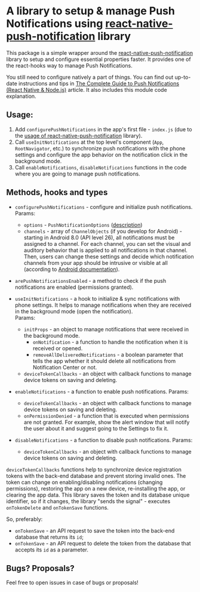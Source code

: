 # A library to setup & manage Push Notifications using [react-native-push-notification](https://github.com/zo0r/react-native-push-notification) library

This package is a simple wrapper around the [react-native-push-notification](https://github.com/zo0r/react-native-push-notification) library to setup and configure essential properties faster. It provides one of the react-hooks way to manage Push Notifications.

You still need to configure natively a part of things. You can find out up-to-date instructions and tips in [The Complete Guide to Push Notifications (React Native & Node.js)](https://stormotion.io/blog/) article. It also includes this module code explanation.

## Usage:

1. Add `configurePushNotifications` in the app's first file - `index.js` (due to the [usage of react-native-push-notification](https://github.com/zo0r/react-native-push-notification#usage) library).
2. Call `useInitNotifications` at the top level's component (`App`, `RootNavigator`, etc.) to synchronize push notifications with the phone settings and configure the app behavior on the notification click in the background mode.
3. Call `enableNotifications`, `disableNotifications` functions in the code where you are going to manage push notifications.

## Methods, hooks and types

- `configurePushNotifications` - configure and initialize push notifications.  
  Params:

  - `options` - `PushNotificationOptions` ([description](https://github.com/zo0r/react-native-push-notification#usage))
  - `channels` - array of `ChannelObjects` (if you develop for Android) - starting in Android 8.0 (API level 26), all notifications must be assigned to a channel. For each channel, you can set the visual and auditory behavior that is applied to all notifications in that channel. Then, users can change these settings and decide which notification channels from your app should be intrusive or visible at all (according to [Android documentation](https://developer.android.com/training/notify-user/channels)).

- `arePushNotificationsEnabled` - a method to check if the push notifications are enabled (permissions granted).

- `useInitNotifications` - a hook to initialize & sync notifications with phone settings. It helps to manage notifications when they are received in the background mode (open the notification).  
  Params:

  - `initProps` - an object to manage notifications that were received in the background mode.
    - `onNotification` - a function to handle the notification when it is received or opened.
    - `removeAllDeliveredNotifications` - a boolean parameter that tells the app whether it should delete all notifications from Notification Center or not.
  - `deviceTokenCallbacks` - an object with callback functions to manage device tokens on saving and deleting.

- `enableNotifications` - a function to enable push notifications.
  Params:

  - `deviceTokenCallbacks` - an object with callback functions to manage device tokens on saving and deleting.
  - `onPermissionDenied` - a function that is executed when permissions are not granted. For example, show the alert window that will notify the user about it and suggest going to the Settings to fix it.

- `disableNotifications` - a function to disable push notifications.
  Params:
  - `deviceTokenCallbacks` - an object with callback functions to manage device tokens on saving and deleting.

`deviceTokenCallbacks` functions help to synchronize device registration tokens with the back-end database and prevent storing invalid ones. The token can change on enabling/disabling notifications (changing permissions), restoring the app on a new device, re-installing the app, or clearing the app data. This library saves the token and its database unique identifier, so if it changes, the library "sends the signal" - executes `onTokenDelete` and `onTokenSave` functions.

So, preferably:

- `onTokenSave` - an API request to save the token into the back-end database that returns its `id`;
- `onTokenSave` - an API request to delete the token from the database that accepts its `id` as a parameter.

## Bugs? Proposals?

Feel free to open issues in case of bugs or proposals!
